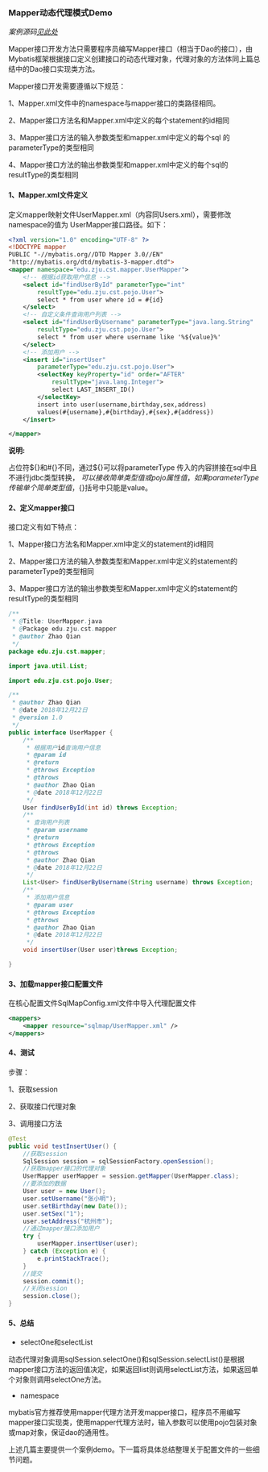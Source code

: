 

### Mapper动态代理模式Demo

_案例源码[见此处](https://github.com/Zhaoqian1023/ReviewMybatis)_

Mapper接口开发方法只需要程序员编写Mapper接口（相当于Dao的接口），由Mybatis框架根据接口定义创建接口的动态代理对象，代理对象的方法体同上篇总结中的Dao接口实现类方法。

Mapper接口开发需要遵循以下规范：

1、Mapper.xml文件中的namespace与mapper接口的类路径相同。

2、Mapper接口方法名和Mapper.xml中定义的每个statement的id相同 

3、Mapper接口方法的输入参数类型和mapper.xml中定义的每个sql 的parameterType的类型相同

4、Mapper接口方法的输出参数类型和mapper.xml中定义的每个sql的resultType的类型相同

#### 1、Mapper.xml文件定义

定义mapper映射文件UserMapper.xml（内容同Users.xml），需要修改namespace的值为 UserMapper接口路径。如下：

```xml
<?xml version="1.0" encoding="UTF-8" ?>
<!DOCTYPE mapper
PUBLIC "-//mybatis.org//DTD Mapper 3.0//EN"
"http://mybatis.org/dtd/mybatis-3-mapper.dtd">
<mapper namespace="edu.zju.cst.mapper.UserMapper">
	<!-- 根据id获取用户信息 -->
	<select id="findUserById" parameterType="int"
		resultType="edu.zju.cst.pojo.User">
		select * from user where id = #{id}
	</select>
	<!-- 自定义条件查询用户列表 -->
	<select id="findUserByUsername" parameterType="java.lang.String"
		resultType="edu.zju.cst.pojo.User">
		select * from user where username like '%${value}%'
	</select>
	<!-- 添加用户 -->
	<insert id="insertUser"
		parameterType="edu.zju.cst.pojo.User">
		<selectKey keyProperty="id" order="AFTER"
			resultType="java.lang.Integer">
			select LAST_INSERT_ID()
		</selectKey>
		insert into user(username,birthday,sex,address)
		values(#{username},#{birthday},#{sex},#{address})
	</insert>

</mapper>
```

__说明:__

占位符${}和#{}不同，通过${}可以将parameterType 传入的内容拼接在sql中且不进行jdbc类型转换， ${}可以接收简单类型值或pojo属性值，如果parameterType传输单个简单类型值，${}括号中只能是value。

#### 2、定义mapper接口

接口定义有如下特点：

1、Mapper接口方法名和Mapper.xml中定义的statement的id相同

2、Mapper接口方法的输入参数类型和Mapper.xml中定义的statement的parameterType的类型相同

3、Mapper接口方法的输出参数类型和Mapper.xml中定义的statement的resultType的类型相同

```java
/**  
 * @Title: UserMapper.java
 * @Package edu.zju.cst.mapper
 * @author Zhao Qian
 */
package edu.zju.cst.mapper;

import java.util.List;

import edu.zju.cst.pojo.User;

/**
 * @author Zhao Qian
 * @date 2018年12月22日
 * @version 1.0
 */
public interface UserMapper {
	/**
	 * 根据用户id查询用户信息
	 * @param id
	 * @return
	 * @throws Exception  
	 * @throws
	 * @author Zhao Qian
	 * @date 2018年12月22日
	 */
	User findUserById(int id) throws Exception;
	/**
	 * 查询用户列表
	 * @param username
	 * @return
	 * @throws Exception  
	 * @throws
	 * @author Zhao Qian
	 * @date 2018年12月22日
	 */
	List<User> findUserByUsername(String username) throws Exception;
	/**
	 * 添加用户信息
	 * @param user
	 * @throws Exception  
	 * @throws
	 * @author Zhao Qian
	 * @date 2018年12月22日
	 */
	void insertUser(User user)throws Exception;

}

```

#### 3、加载mapper接口配置文件

在核心配置文件SqlMapConfig.xml文件中导入代理配置文件

```xml
<mappers>
    <mapper resource="sqlmap/UserMapper.xml" />
</mappers>
```

#### 4、测试

步骤：

1、获取session

2、获取接口代理对象

3、调用接口方法

```java
@Test
public void testInsertUser() {
    //获取session
    SqlSession session = sqlSessionFactory.openSession();
    //获取mapper接口的代理对象
    UserMapper userMapper = session.getMapper(UserMapper.class);
    //要添加的数据
    User user = new User();
    user.setUsername("张小明");
    user.setBirthday(new Date());
    user.setSex("1");
    user.setAddress("杭州市");
    //通过mapper接口添加用户
    try {
        userMapper.insertUser(user);
    } catch (Exception e) {
        e.printStackTrace();
    }
    //提交
    session.commit();
    //关闭session
    session.close();
}
```

#### 5、总结

+ selectOne和selectList

动态代理对象调用sqlSession.selectOne()和sqlSession.selectList()是根据mapper接口方法的返回值决定，如果返回list则调用selectList方法，如果返回单个对象则调用selectOne方法。



+ namespace

mybatis官方推荐使用mapper代理方法开发mapper接口，程序员不用编写mapper接口实现类，使用mapper代理方法时，输入参数可以使用pojo包装对象或map对象，保证dao的通用性。



上述几篇主要提供一个案例demo。下一篇将具体总结整理关于配置文件的一些细节问题。